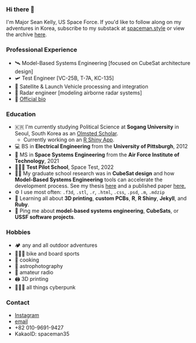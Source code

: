 ### Hi there 👋
I'm Major Sean Kelly, US Space Force.
If you'd like to follow along on my adventures in Korea, subscribe to my substack at <a href="http://www.spaceman.style">spaceman.style</a> or view the archive [here](https://spaceman35.github.io/SpacemanStyle/).

### Professional Experience
- 🛰️ Model-Based Systems Engineering [focused on CubeSat architecture design]
- 🛩️ Test Engineer [VC-25B, T-7A, KC-135]
- 🚀 Satellite & Launch Vehicle processing and integration
- 📡 Radar engineer [modeling airborne radar systems]
- 📜 <a href="docs/official_bio.pdf">Official bio</a>
  
### Education
- 🇰🇷 I'm currently studying Political Science at **Sogang University** in Seoul, South Korea as an [Olmsted Scholar](https://olmstedfoundation.org).
    - Currently working on an [R Shiny App](https://www.seankelly.space/mil-effectiveness-app.html).
- 💻 BS in **Electrical Engineering** from the **University of Pittsburgh**, 2012
- 🚀 MS in **Space Systems Engineering** from the **Air Force Institute of Technology**, 2021
- 🧑🏼‍🚀 **Test Pilot School**, Space Test, 2022
- 👨‍🔬 My graduate school research was in **CubeSat design** and how **Model-Based Systems Engineering** tools can accelerate the development process. See my thesis <a href="docs/CubeSat thesis.pdf">here</a> and a published paper <a href="docs/CubeSat paper.pdf">here.</a>
- ⚙️ I use most often: `.f3d`, `.stl`, `.r`, `.html`, `.css`, `.psd`, `.m`, `.mdzip`
- 🌱 Learning all about **3D printing**, **custom PCBs**, **R**, **R Shiny**, **Jekyll**, and **Ruby**.
- 💬 Ping me about **model-based systems engineering**, **CubeSats**, or **USSF software projects**.

### Hobbies
- 🏕 any and all outdoor adventures
- 🚵🏼‍♂️ bike and board sports
- 🍜 cooking
- 🔭 astrophotography
- 📡 amateur radio
- 🖨 3D printing
- 👨🏼‍🎤 all things cyberpunk

### Contact
- <a href="https://www.instagram.com/srkellyscope/">Instagram</a>
- <a href="mailto:seanrkelly35@gmail.com">email</a>
- +82 010-9691-9427
- KakaoID: spaceman35
